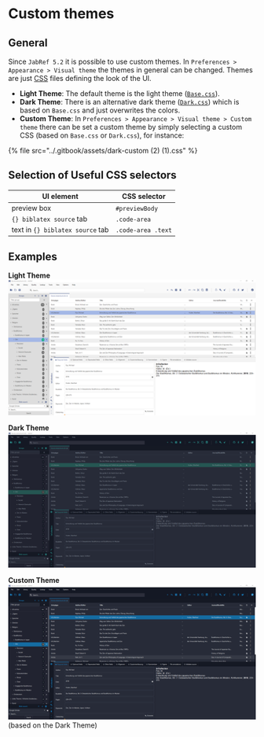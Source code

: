 # Custom themes

## General

Since `JabRef 5.2` it is possible to use custom themes. In `Preferences > Appearance > Visual theme` the themes in general can be changed. Themes are just [CSS](https://developer.mozilla.org/en-US/docs/Learn/Getting\_started\_with\_the\_web/CSS\_basics) files defining the look of the UI.

* **Light Theme**: The default theme is the light theme ([`Base.css`](https://github.com/JabRef/jabref/blob/main/src/main/java/org/jabref/gui/Base.css)).
* **Dark Theme**: There is an alternative dark theme ([`Dark.css`](https://github.com/JabRef/jabref/blob/main/src/main/java/org/jabref/gui/Dark.css)) which is based on `Base.css` and just overwrites the colors.
* **Custom Theme**: In `Preferences > Appearance > Visual theme > Custom theme` there can be set a custom theme by simply selecting a custom CSS (based on `Base.css` or `Dark.css`), for instance:

{% file src="../.gitbook/assets/dark-custom (2) (1).css" %}

## Selection of Useful CSS selectors

| UI element                       | CSS selector       |
| -------------------------------- | ------------------ |
| preview box                      | `#previewBody`     |
| `{} biblatex source` tab         | `.code-area`       |
| text in `{} biblatex source` tab | `.code-area .text` |

## Examples

**Light Theme** ![Light Theme](<../.gitbook/assets/theme-light (1).png>)

**Dark Theme** ![Dark Theme](<../.gitbook/assets/theme-dark (1).png>)

**Custom Theme** ![Custom Theme](<../.gitbook/assets/theme-custom (1).png>) (based on the Dark Theme)
